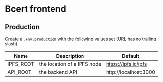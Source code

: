 # Bcert frontend

## Production

Create a `.env.production` with the following values set (URL has no trailing slash)

| Name      | Description                 | Default               |
| --------- | --------------------------- | --------------------- |
| IPFS_ROOT | the location of a IPFS node | https://ipfs.io/ipfs  |
| API_ROOT  | the backend API             | http://localhost:3000 |


